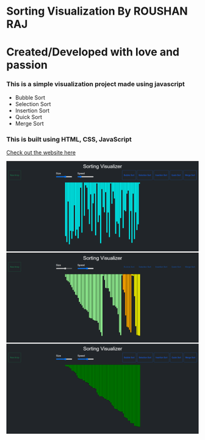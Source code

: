# Sorting Visualization By ROUSHAN RAJ
# Created/Developed with love and passion
### This is a simple visualization project made using javascript 
- Bubble Sort 
- Selection Sort
- Insertion Sort
- Quick Sort
- Merge Sort

### This is built using HTML, CSS, JavaScript <br/>

[Check out the website here](https://ROUSHAN96/)

<img src="img/img1.png"> <br/>
<img src="img/img2.png"> <br/>
<img src="img/img3.png"> <br/>
